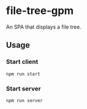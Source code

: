 # file-tree-gpm

An SPA that displays a file tree.

## Usage

### Start client

`npm run start`

### Start server

`npm run server`

